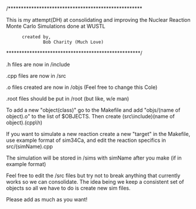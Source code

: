 
/****************************************************

This is my attempt(DH) at consolidating and improving
     the Nuclear Reaction Monte Carlo Simulations
     	 done at WUSTL
	 
	      created by,
	      	      Bob Charity (Much Love)

****************************************************/

.h files are now in /include

.cpp files are now in /src

.o files created are now in /objs (Feel free to change this Cole)

.root files should be put in /root (but like, w/e man)

To add a new "object(class)" go to the Makefile and add "objs/(name of object).o"
to the list of $OBJECTS. Then create (src\include)(name of object).(cpp\h)

If you want to simulate a new reaction create a new "target" in the Makefile, use example format of sim34Ca,
and edit the reaction specifics in src/(simName).cpp

The simulation will be stored in /sims with simName after you make (if in example format)

Feel free to edit the /src files but try not to break anything that currently works so we can consolidate.
The idea being we keep a consistent set of objects so all we have to do is create new sim files.

Please add as much as you want!

